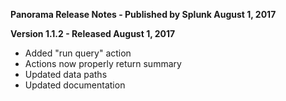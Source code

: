 **Panorama Release Notes - Published by Splunk August 1, 2017**


**Version 1.1.2 - Released August 1, 2017**

* Added "run query" action
* Actions now properly return summary
* Updated data paths
* Updated documentation
